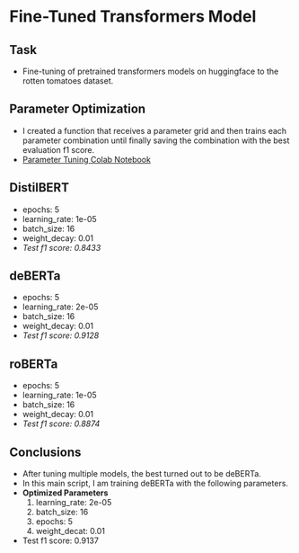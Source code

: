# Fine-Tuned Transformers Model

## Task
* Fine-tuning of pretrained transformers models on huggingface 
to the rotten tomatoes dataset. 

## Parameter Optimization
* I created a function that receives a parameter grid and then trains 
each parameter combination until finally saving the combination with 
the best evaluation f1 score.
* [Parameter Tuning Colab Notebook](https://colab.research.google.com/drive/1vtNBEbhre3c0S_qnfLrE6SJ96LSM6jkd?usp=sharing)

## DistilBERT
* epochs: 5
* learning_rate: 1e-05
* batch_size: 16
* weight_decay: 0.01
* *Test f1 score: 0.8433*

## deBERTa
* epochs: 5
* learning_rate: 2e-05
* batch_size: 16
* weight_decay: 0.01
* *Test f1 score: 0.9128*

## roBERTa
* epochs: 5
* learning_rate: 1e-05
* batch_size: 16
* weight_decay: 0.01
* *Test f1 score: 0.8874*

## Conclusions
* After tuning multiple models, the best turned out to be deBERTa. 
* In this main script, I am training deBERTa with the following parameters.
* **Optimized Parameters**
  1. learning_rate: 2e-05
  2. batch_size: 16 
  3. epochs: 5
  4. weight_decat: 0.01
* Test f1 score: 0.9137
